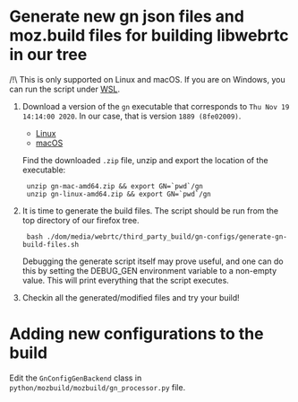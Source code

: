 # Generate new gn json files and moz.build files for building libwebrtc in our tree

/!\ This is only supported on Linux and macOS. If you are on Windows, you can run
the script under [WSL](https://docs.microsoft.com/en-us/windows/wsl/install).

1. Download a version of the `gn` executable that corresponds to
    `Thu Nov 19 14:14:00 2020`.  In our case, that is version `1889 (8fe02009)`.
   
   - [Linux](https://chrome-infra-packages.appspot.com/p/gn/gn/linux-amd64/+/bvBFKgehaepiKy_YhFnbiOpF38CK26N2OyE1R1jXof0C)
   - [macOS](https://chrome-infra-packages.appspot.com/p/gn/gn/mac-amd64/+/nXvMRpyJhLhisAcnRmU5s9UZqovzMAhKAvWjax-swioC)

   Find the downloaded `.zip` file, unzip and export the location of the
   executable:

        unzip gn-mac-amd64.zip && export GN=`pwd`/gn
        unzip gn-linux-amd64.zip && export GN=`pwd`/gn

2. It is time to generate the build files.  The script should be run from the
   top directory of our firefox tree.

        bash ./dom/media/webrtc/third_party_build/gn-configs/generate-gn-build-files.sh

   Debugging the generate script itself may prove useful, and one can do this by
   setting the DEBUG_GEN environment variable to a non-empty value. This will 
   print everything that the script executes.

3. Checkin all the generated/modified files and try your build!

# Adding new configurations to the build

Edit the `GnConfigGenBackend` class in `python/mozbuild/mozbuild/gn_processor.py` file.

